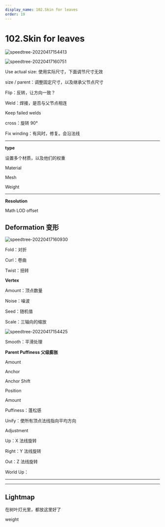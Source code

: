 ```yaml
---
display_name: 102.Skin for leaves
order: 19
---
```


# 102.Skin for leaves

![speedtree-20220417154413](https://cdn.yuelili.com/docs/speedtree/SpeedTree-20220417154413.png)

![speedtree-20220417160751](https://cdn.yuelili.com/docs/speedtree/SpeedTree-20220417160751.png)

Use actual size: 使用实际尺寸，下面调节尺寸无效

size / parent：调整固定尺寸，以及继承父节点尺寸

Flip：反转，让方向一致？

Weld：焊接，是否与父节点相连

Keep failed welds

cross：旋转 90°

Fix winding：有风时，修复。会沿法线

---

**type**

设置多个材质，以及他们的权重

Material

Mesh

Weight

---

**Resolution**

Math LOD offset

## Deformation 变形

![speedtree-20220417160930](https://cdn.yuelili.com/docs/speedtree/SpeedTree-20220417160930.png)

Fold：对折

Curl：卷曲

Twist：扭转

**Vertex**

Amount：顶点数量

Noise：噪波

Seed：随机值

Scale：三轴向的缩放

![speedtree-20220417154425](https://cdn.yuelili.com/docs/speedtree/SpeedTree-20220417154425.png)

Smooth：平滑处理

**Parent Puffiness 父级膨胀**

Amount

Anchor

Anchor Shift

Position

Amount

Puffiness：蓬松感

Unify：使所有顶点法线指向平均方向

Adjustment

Up：X 法线旋转

Right：Y 法线旋转

Out：Z 法线旋转

World Up：

---

---

## Lightmap

在树叶灯光里，都放这里好了

weight

